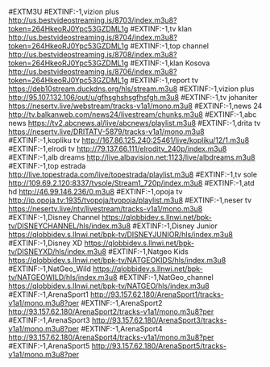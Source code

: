 #EXTM3U
#EXTINF:-1,vizion plus 
http://us.bestvideostreaming.is/8703/index.m3u8?token=264HkeoRJ0Ypc53GZDML1g
#EXTINF:-1,tv klan
http://us.bestvideostreaming.is/8704/index.m3u8?token=264HkeoRJ0Ypc53GZDML1g
#EXTINF:-1,top channel
http://us.bestvideostreaming.is/8708/index.m3u8?token=264HkeoRJ0Ypc53GZDML1g
#EXTINF:-1,klan Kosova
http://us.bestvideostreaming.is/8706/index.m3u8?token=264HkeoRJ0Ypc53GZDML1g
#EXTINF:-1,report tv
https://deb10stream.duckdns.org/hls/stream.m3u8
#EXTINF:-1,vizion plus
http://95.107.132.106/out/u/gfhsghshsgfhsfgh.m3u8
#EXTINF:-1,tv johaniter
https://nesertv.live/webstream/tracks-v1a1/mono.m3u8
#EXTINF:-1,news 24
http://tv.balkanweb.com/news24/livestream/chunks.m3u8
#EXTINF:-1,abc news
https://tv2.abcnews.al/live/abcnews/playlist.m3u8
#EXTINF:-1,drita tv
https://nesertv.live/DRITATV-5879/tracks-v1a1/mono.m3u8
#EXTINF:-1,kopliku tv
http://167.86.125.240:25461/live/kopliku/12/1.m3u8
#EXTINF:-1,elrodi tv
http://79.137.66.111/elroditv_240p/index.m3u8
#EXTINF:-1,alb dreams
http://live.albavision.net:1123/live/albdreams.m3u8
#EXTINF:-1,top estrada
http://live.topestrada.com/live/topestrada/playlist.m3u8
#EXTINF:-1,tv sole
http://109.69.2.120:8337/tvsole/Stream1_720p/index.m3u8
#EXTINF:-1,atd hd
http://46.99.146.236/0.m3u8
#EXTINF:-1,opoja tv
http://ip.opoja.tv:1935/tvopoja/tvopoja/playlist.m3u8
#EXTINF:-1,neser tv
https://nesertv.live/ntv/livestream/tracks-v1a1/mono.m3u8
#EXTINF:-1,Disney Channel
https://qlobbidev.s.llnwi.net/bpk-tv/DISNEYCHANNEL/hls/index.m3u8
#EXTINF:-1,Disney Junior
https://qlobbidev.s.llnwi.net/bpk-tv/DISNEYJUNIOR/hls/index.m3u8
#EXTINF:-1,Disney XD
https://qlobbidev.s.llnwi.net/bpk-tv/DISNEYXD/hls/index.m3u8
#EXTINF:-1,Natgeo Kids
https://qlobbidev.s.llnwi.net/bpk-tv/NATGEOKIDS/hls/index.m3u8
#EXTINF:-1,NatGeo_Wild
https://qlobbidev.s.llnwi.net/bpk-tv/NATGEOWILD/hls/index.m3u8
#EXTINF:-1,NatGeo_channel
https://qlobbidev.s.llnwi.net/bpk-tv/NATGEO/hls/index.m3u8
#EXTINF:-1,ArenaSport1
http://93.157.62.180/ArenaSport1/tracks-v1a1/mono.m3u8?per
#EXTINF:-1,ArenaSport2
http://93.157.62.180/ArenaSport2/tracks-v1a1/mono.m3u8?per
#EXTINF:-1,ArenaSport3
http://93.157.62.180/ArenaSport3/tracks-v1a1/mono.m3u8?per
#EXTINF:-1,ArenaSport4
http://93.157.62.180/ArenaSport4/tracks-v1a1/mono.m3u8?per
#EXTINF:-1,ArenaSport5
http://93.157.62.180/ArenaSport5/tracks-v1a1/mono.m3u8?per
